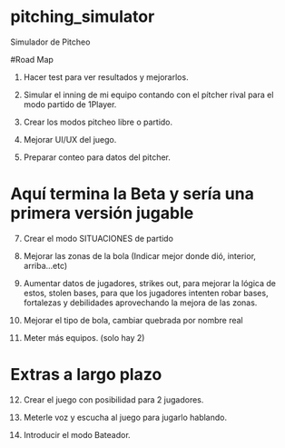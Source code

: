 # pitching_simulator
Simulador de Pitcheo

#Road Map

1) Hacer test para ver resultados y mejorarlos.

2) Simular el inning de mi equipo contando con el pítcher rival para el modo partido de 1Player.

4) Crear los modos pitcheo libre o partido.

5) Mejorar UI/UX del juego.

6) Preparar conteo para datos del pitcher.


# Aquí termina la Beta y sería una primera versión jugable


7) Crear el modo SITUACIONES de partido

8) Mejorar las zonas de la bola (Indicar mejor donde dió, interior, arriba...etc)

9) Aumentar datos de jugadores, strikes out, para mejorar la lógica de estos, stolen bases, para que los jugadores intenten robar bases, fortalezas y debilidades aprovechando la mejora de las zonas.

10) Mejorar el tipo de bola, cambiar quebrada por nombre real

11) Meter más equipos. (solo hay 2)


# Extras a largo plazo


12) Crear el juego con posibilidad para 2 jugadores.

13) Meterle voz y escucha al juego para jugarlo hablando.

14) Introducir el modo Bateador.



